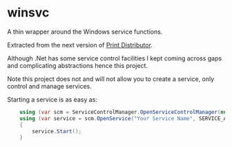 # winsvc

A thin wrapper around the Windows service functions.

Extracted from the next version of [Print Distributor](http://www.printdistributor.com). 

Although .Net has some service control facilities I kept coming across gaps and complicating abstractions hence this project.

Note this project does not and will not allow you to create a service, only control and manage services.

Starting a service is as easy as:

```C#
    using (var scm = ServiceControlManager.OpenServiceControlManager(null, SCM_ACCESS.SC_MANAGER_ALL_ACCESS))
    using (var service = scm.OpenService("Your Service Name", SERVICE_ACCESS.SERVICE_ALL_ACCESS))
    {
        service.Start();
    }
```
